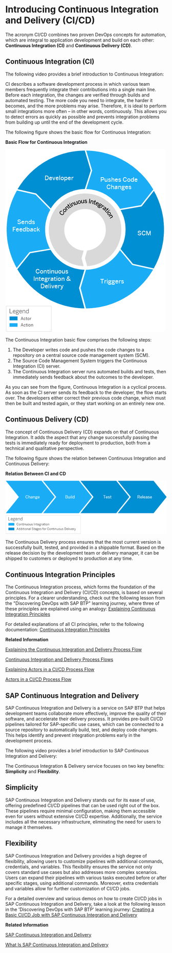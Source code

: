 <!-- loio8ee535335d2a4b7e89e9919a664b9b35 -->

# Introducing Continuous Integration and Delivery \(CI/CD\)

The acronym CI/CD combines two proven DevOps concepts for automation, which are integral to application development and build on each other: **Continuous Integration \(CI\)** and **Continuous Delivery \(CD\)**.



<a name="loio8ee535335d2a4b7e89e9919a664b9b35__section_bjx_gvk_kfc"/>

## Continuous Integration \(CI\)

The following video provides a brief introduction to Continuous Integration:

CI describes a software development process in which various team members frequently integrate their contributions into a single main line. Before each integration, the changes are verified through builds and automated testing. The more code you need to integrate, the harder it becomes, and the more problems may arise. Therefore, it is ideal to perform small integrations more often – in other words, continuously. This allows you to detect errors as quickly as possible and prevents integration problems from building up until the end of the development cycle.

The following figure shows the basic flow for Continuous Integration:

  
  
**Basic Flow for Continuous Integration**

![Basic Flow for Continuous Integration](images/ci-basic-flow-copy_089f990.png "Basic Flow for Continuous Integration")

The Continuous Integration basic flow comprises the following steps:

1.  The Developer writes code and pushes the code changes to a repository on a central source code management system \(SCM\).
2.  The Source Code Management System triggers the Continuous Integration \(CI\) server.
3.  The Continuous Integration server runs automated builds and tests, then immediately sends feedback about the outcomes to the developer.

As you can see from the figure, Continuous Integration is a cyclical process. As soon as the CI server sends its feedback to the developer, the flow starts over. The developers either correct their previous code change, which must then be built and tested again, or they start working on an entirely new one.



<a name="loio8ee535335d2a4b7e89e9919a664b9b35__section_lzd_zxk_kfc"/>

## Continuous Delivery \(CD\)

The concept of Continuous Delivery \(CD\) expands on that of Continuous Integration. It adds the aspect that any change successfully passing the tests is immediately ready for deployment to production, both from a technical and qualitative perspective.

The following figure shows the relation between Continuous Integration and Continuous Delivery:

  
  
**Relation Between CI and CD**

![Relation Between CI and CD](images/CD_Basic_Flow_0d8004f.png "Relation Between CI and CD")

The Continuous Delivery process ensures that the most current version is successfully built, tested, and provided in a shippable format. Based on the release decision by the development team or delivery manager, it can be shipped to customers or deployed to production at any time.



<a name="loio8ee535335d2a4b7e89e9919a664b9b35__section_k1s_myk_kfc"/>

## Continuous Integration Principles

The Continuous Integration process, which forms the foundation of the Continuous Integration and Delivery \(CI/CD\) concepts, is based on several principles. For a clearer understanding, check out the following lesson from the "Discovering DevOps with SAP BTP" learning journey, where three of these principles are explained using an analogy: [Explaining Continuous Integration Principles](https://learning.sap.com/learning-journeys/discovering-devops-with-sap-btp/explaining-continuous-integration-principles_fa206662-72d6-488c-8d23-879307a93502)

For detailed explanations of all CI principles, refer to the following documentation: [Continuous Integration Principles](https://help.sap.com/docs/CICD_OVERVIEW/ee5a61247061455ab232c19179fe4c3b/30b2e1d48f634b03a29733c9f88ef688.html)

**Related Information**  


[Explaining the Continuous Integration and Delivery Process Flow](https://learning.sap.com/learning-journeys/discovering-devops-with-sap-btp/explaining-the-continuous-integration-and-delivery-process-flow_df3f0c8e-b721-46aa-b231-025ccee8c9de)

[Continuous Integration and Delivery Process Flows](https://help.sap.com/docs/CICD_OVERVIEW/ee5a61247061455ab232c19179fe4c3b/436c92cdb53c40f788e6d60fd8dc9615.html)

[Explaining Actors in a CI/CD Process Flow](https://learning.sap.com/learning-journeys/discovering-devops-with-sap-btp/explaining-actors-in-a-ci-cd-process-flow_f854de48-91ae-426c-b389-8ea25a5cec83)

[Actors in a CI/CD Process Flow](https://help.sap.com/docs/CICD_OVERVIEW/ee5a61247061455ab232c19179fe4c3b/e4976f4a16474fe0b1d57e9280ecc38d.html)

<a name="concept_clm_xzk_kfc"/>

<!-- concept\_clm\_xzk\_kfc -->

## SAP Continuous Integration and Delivery

SAP Continuous Integration and Delivery is a service on SAP BTP that helps development teams collaborate more effectively, improve the quality of their software, and accelerate their delivery process. It provides pre-built CI/CD pipelines tailored for SAP-specific use cases, which can be connected to a source repository to automatically build, test, and deploy code changes. This helps identify and prevent integration problems early in the development process.

The following video provides a brief introduction to SAP Continuous Integration and Delivery:

The Continuous Integration & Delivery service focuses on two key benefits: **Simplicity** and **Flexibility**.



<a name="concept_clm_xzk_kfc__section_zms_h1l_kfc"/>

## Simplicity

SAP Continuous Integration and Delivery stands out for its ease of use, offering predefined CI/CD pipelines that can be used right out of the box. These pipelines require minimal configuration, making them accessible even for users without extensive CI/CD expertise. Additionally, the service includes all the necessary infrastructure, eliminating the need for users to manage it themselves.



<a name="concept_clm_xzk_kfc__section_s4x_31l_kfc"/>

## Flexibility

SAP Continuous Integration and Delivery provides a high degree of flexibility, allowing users to customize pipelines with additional commands, credentials, and variables. This flexibility ensures the service not only covers standard use cases but also addresses more complex scenarios. Users can expand their pipelines with various tasks executed before or after specific stages, using additional commands. Moreover, extra credentials and variables allow for further customization of CI/CD jobs.

For a detailed overview and various demos on how to create CI/CD jobs in SAP Continuous Integration and Delivery, take a look at the following lesson in the 'Discovering DevOps with SAP BTP' learning journey: [Creating a Basic CI/CD Job with SAP Continuous Integration and Delivery](https://learning.sap.com/learning-journeys/discovering-devops-with-sap-btp/creating-a-basic-ci-cd-job-with-sap-continuous-integration-and-delivery_c5623312-66f2-41c1-83cb-ca589edceb41)

**Related Information**  


[SAP Continuous Integration and Delivery](https://help.sap.com/docs/continuous-integration-and-delivery)

[What Is SAP Continuous Integration and Delivery](https://help.sap.com/docs/continuous-integration-and-delivery/sap-continuous-integration-and-delivery/what-is-sap-continuous-integration-and-delivery?language=en-US)

